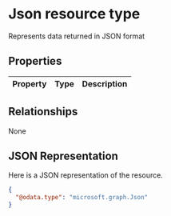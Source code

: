 # Json resource type

Represents data returned in JSON format
## Properties
|Property|Type|Description|
|:---|:---|:---|

## Relationships
None
## JSON Representation
Here is a JSON representation of the resource.
<!--{
  "blockType": "resource",
  "openType": true,
  "@odata.type": "microsoft.graph.Json"
}-->
``` json
{
  "@odata.type": "microsoft.graph.Json"
}
```



